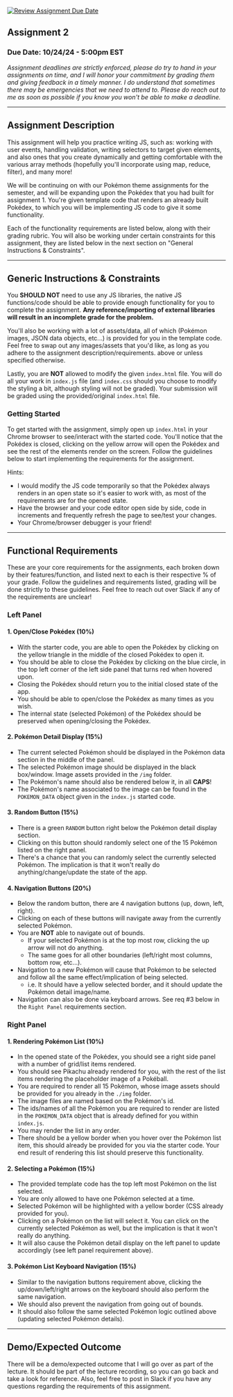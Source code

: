 [![Review Assignment Due Date](https://classroom.github.com/assets/deadline-readme-button-22041afd0340ce965d47ae6ef1cefeee28c7c493a6346c4f15d667ab976d596c.svg)](https://classroom.github.com/a/H1uKwBRz)
## Assignment 2
### Due Date: 10/24/24 - 5:00pm EST

*Assignment deadlines are strictly enforced, please do try to hand in your assignments on time, and I will honor your commitment by grading them and giving feedback in a timely manner. I do understand that sometimes there may be emergencies that we need to attend to. Please do reach out to me as soon as possible if you know you won't be able to make a deadline.*

---

## Assignment Description

This assignment will help you practice writing JS, such as: working with user events, handling validation, writing selectors to target given elements, and also ones that you create dynamically and getting comfortable with the various array methods (hopefully you'll incorporate using map, reduce, filter), and many more!

We will be continuing on with our Pokémon theme assignments for the semester, and will be expanding upon the Pokédex that you had built for assignment 1.
You're given template code that renders an already built Pokédex, to which you will be implementing JS code to give it some functionality.

Each of the functionality requirements are listed below, along with their grading rubric. You will also be working under certain constraints for this assignment, they are listed below in the next section on "General Instructions & Constraints".

---

## Generic Instructions & Constraints

You **SHOULD NOT** need to use any JS libraries, the native JS functions/code should be able to provide enough functionality for you to complete the assignment. **Any reference/importing of external libraries will result in an incomplete grade for the problem.**

You'll also be working with a lot of assets/data, all of which (Pokémon images, JSON data objects, etc...) is provided for you in the template code. Feel free to swap out any images/assets that you'd like, as long as you adhere to the assignment description/requirements. above or unless specified otherwise.

Lastly, you are **NOT** allowed to modify the given `index.html` file. You will do all your work in `index.js` file (and `index.css` should you choose to modify the styling a bit, although styling will not be graded). Your submission will be graded using the provided/original `index.html` file.

### Getting Started

To get started with the assignment, simply open up `index.html` in your Chrome browser to see/interact with the started code. You'll notice that the Pokédex is closed, clicking on the 
yellow arrow will open the Pokédex and see the rest of the elements render on the screen. Follow the guidelines below to start implementing the requirements for the assignment.

Hints:
- I would modify the JS code temporarily so that the Pokédex always renders in an open state so it's easier to work with, as most of the requirements are for the opened state.
- Have the browser and your code editor open side by side, code in increments and frequently refresh the page to see/test your changes.
- Your Chrome/browser debugger is your friend!

---

## Functional Requirements

These are your core requirements for the assignments, each broken down by their features/function, and listed next to each is their respective % of your grade. Follow the guidelines and requirements listed, grading will be done strictly to these guidelines. Feel free to reach out over Slack if any of the requirements are unclear!

### Left Panel

#### 1. Open/Close Pokédex (10%)
- With the starter code, you are able to open the Pokédex by clicking on the yellow triangle in the middle of the closed Pokédex to open it.
- You should be able to close the Pokédex by clicking on the blue circle, in the top left corner of the left side panel that turns red when hovered upon.
- Closing the Pokédex should return you to the initial closed state of the app.
- You should be able to open/close the Pokédex as many times as you wish.
- The internal state (selected Pokémon) of the Pokédex should be preserved when opening/closing the Pokédex.

#### 2. Pokémon Detail Display (15%)
- The current selected Pokémon should be displayed in the Pokémon data section in the middle of the panel.
- The selected Pokémon image should be displayed in the black box/window. Image assets provided in the `/img` folder.
- The Pokémon's name should also be rendered below it, in all **CAPS**!
- The Pokémon's name associated to the image can be found in the `POKEMON_DATA` object given in the `index.js` started code.

#### 3. Random Button (15%)
- There is a green `RANDOM` button right below the Pokémon detail display section.
- Clicking on this button should randomly select one of the 15 Pokémon listed on the right panel.
- There's a chance that you can randomly select the currently selected Pokémon. The implication is that it won't really do anything/change/update the state of the app.

#### 4. Navigation Buttons (20%)
- Below the random button, there are 4 navigation buttons (up, down, left, right).
- Clicking on each of these buttons will navigate away from the currently selected Pokémon.
- You are **NOT** able to navigate out of bounds.
  - If your selected Pokémon is at the top most row, clicking the up arrow will not do anything.
  - The same goes for all other boundaries (left/right most columns, bottom row, etc...).
- Navigation to a new Pokémon will cause that Pokémon to be selected and follow all the same effect/implication of being selected.
  - i.e. It should have a yellow selected border, and it should update the Pokémon detail image/name.
- Navigation can also be done via keyboard arrows. See req #3 below in the `Right Panel` requirements section.

### Right Panel

#### 1. Rendering Pokémon List (10%)
- In the opened state of the Pokédex, you should see a right side panel with a number of grid/list items rendered.
- You should see Pikachu already rendered for you, with the rest of the list items rendering the placeholder image of a Pokéball.
- You are required to render all 15 Pokémon, whose image assets should be provided for you already in the `./img` folder.
- The image files are named based on the Pokémon's id.
- The ids/names of all the Pokémon you are required to render are listed in the `POKEMON_DATA` object that is already defined for you within `index.js`.
- You may render the list in any order.
- There should be a yellow border when you hover over the Pokémon list item, this should already be provided for you via the starter code. Your end result of rendering this list should preserve this functionality.

#### 2. Selecting a Pokémon (15%)
- The provided template code has the top left most Pokémon on the list selected.
- You are only allowed to have one Pokémon selected at a time.
- Selected Pokémon will be highlighted with a yellow border (CSS already provided for you).
- Clicking on a Pokémon on the list will select it. You can click on the currently selected Pokémon as well, but the implication is that it won't really do anything.
- It will also cause the Pokémon detail display on the left panel to update accordingly (see left panel requirement above).

#### 3. Pokémon List Keyboard Navigation (15%)
- Similar to the navigation buttons requirement above, clicking the up/down/left/right arrows on the keyboard should also perform the same navigation.
- We should also prevent the navigation from going out of bounds.
- It should also follow the same selected Pokémon logic outlined above (updating selected Pokémon details).

---

## Demo/Expected Outcome

There will be a demo/expected outcome that I will go over as part of the lecture. It should be part of the lecture recording, so you can go back and take a look for reference. Also, feel free to post in Slack if you have any questions regarding the requirements of this assignment.